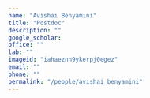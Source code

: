 ```yaml
---
name: "Avishai Benyamini"
title: "Postdoc"
description: ""
google_scholar: 
office: ""
lab: ""
imageid: "iahaeznn9ykerpj0egez"
email: ""
phone: ""
permalink: "/people/avishai_benyamini"
---
```

